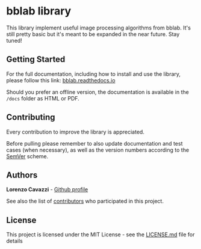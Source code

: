 # bblab library

This library implement useful image processing algorithms from bblab. It's still pretty basic but it's meant to be expanded in the near future. Stay tuned!

## Getting Started

For the full documentation, including how to install and use the library, please follow this link: [bblab.readthedocs.io](https://bblab.readthedocs.io)

Should you prefer an offline version, the documentation is available in the `/docs` folder as HTML or PDF.

## Contributing

Every contribution to improve the library is appreciated.

Before pulling please remember to also update documentation and test cases (when necessary), as well as the version numbers according to the [SemVer](https://semver.org/) scheme.

## Authors

**Lorenzo Cavazzi** - [Github profile](https://github.com/lorenzo-cavazzi)

See also the list of [contributors](https://github.com/lorenzo-cavazzi/bblab/contributors) who participated in this project.

## License

This project is licensed under the MIT License - see the [LICENSE.md](LICENSE.md) file for details